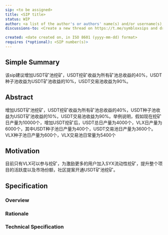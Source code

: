 ```yaml
---
sip: <to be assigned>
title: <SIP title>
status: WIP
author: <a list of the author's or authors' name(s) and/or username(s), or name(s) and email(s), e.g. (use with the parentheses or triangular brackets): FirstName LastName (@GitHubUsername), FirstName LastName <foo@bar.com>, FirstName (@GitHubUsername) and GitHubUsername (@GitHubUsername)>
discussions-to: <Create a new thread on https://t.me/symbloxsips and drop the link here> 

created: <date created on, in ISO 8601 (yyyy-mm-dd) format>
requires (*optional): <SIP number(s)>
---
```

## Simple Summary
该sip建议增加USDT矿池挖矿，USDT挖矿收益为所有矿池总收益的40%，USDT种子池收益为USDT矿池收益的10%，USDT交易池收益为90%。
## Abstract
增加USDT矿池挖矿，USDT挖矿收益为所有矿池总收益的40%，USDT种子池收益为USDT矿池收益的10%，USDT交易池收益为90%。举例说明，假如现在挖矿日产量为10000个，增加USDT挖矿后，USDT总日产量为4000个，VLX日产量为6000个，其中USDT种子池日产量为400个，USDT交易池日产量为3600个。VLX种子池日产量为600个，VLX交易池日常量为5400个
## Motivation
目前只有VLX可以参与挖矿，为激励更多的用户加入SYX流动性挖矿，提升整个项目的活跃度以及市场份额，社区提案开通USDT矿池挖矿。
## Specification

### Overview

### Rationale

### Technical Specification
